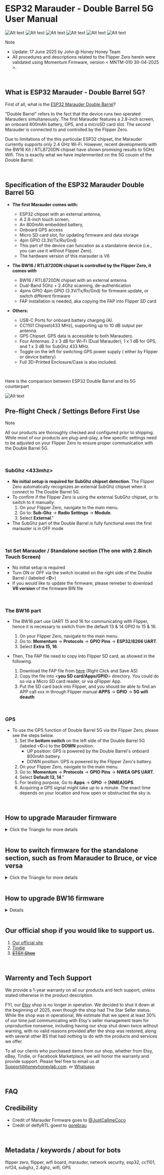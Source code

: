 # ESP32 Marauder - Double Barrel 5G User Manual

![Alt text](Assets/images/front.with.Flipper.jpg)
![Alt text](Assets/images/Back.with.description.jpg)
![Alt text](Assets/images/standalone.Bruce.with.description.jpg)
![Alt text](Assets/images/top.jpg)
![Alt text](Assets/images/right.jpg)
![Alt text](Assets/images/left.jpg)

> [!NOTE]
> - Update: 17 June 2025 by John @ Honey Honey Team
> - All procedures and descriptions related to the Flipper Zero herein were validated using Momentum Firmware, version < MNTM-010 30-04-2025 >.




<br/>


## What is ESP32 Marauder - Double Barrel 5G? 
First of all, what is the [ESP32 Marauder Double Barrel](https://github.com/HoneyHoneyTeam/ESP32-Marauder-Double-Barrel)? 

"Double Barrel" refers to the fact that the device runs two sperated Marauders simultaneously. The first Marauder features a 2.8-inch screen, an onboard 800mAh battery, GPS, and a microSD card slot. The second Marauder is connected to and controlled by the Flipper Zero.

Due to limitations of the this particular ESP32 chipset, the Marauder currently supports only 2.4 GHz Wi-Fi. However, recent developments with the BW16 Kit / RTL8720DN chipset have shown promising results to 5GHz Wifi. This is exactly what we have implenmented on the 5G cousin of the Double Barrel. 

<br/>

## Specification of the ESP32 Marauder Double Barrel 5G


- **The first Marauder comes with:**
	- ESP32 chipset with an external antenna,
	- A 2.8-inch touch screen,
	- An 800mAh embedded battery, 
	- Onboard GPS access
	- Micro SD card slot, for updating firmware and data storage
	- 4pin GPIO (3.3V/Tx/Rx/Gnd)
  	- This part of the device can funcation as a standalone device (i.e., you can use it without Flipper Zero).
   	- The hardware version of this marauder is V6

- **The BW16 / RTL8720DN chipset is controlled by the Flipper Zero, it comes with**
  	- BW16 / RTL8720DN chipset with an external antenna
  	- Dual-Band 5Ghz + 2.4Ghz scanning, de-authentication
  	- 4pins GPIO 4pin GPIO (3.3V/Tx/Rx/Gnd) for firmware update, or switch different firmware
  	- FAP <Flipper App Package> installation is needed, aka copying the FAP into Flipper SD card

- **Others:**
	- USB-C Ports for onboard battery charging (A).
 	- CC1101 Chipset(433 MHz), supporting up to 10 dB output per antenna.
  	- GPS Chipset. GPS data is accessible to both Marauders.
  	- Four Antennas: 2 x 3 dB for Wi-Fi (Dual Marauder), 1 x 1 dB for GPS, and 1 x 3 dB for SubGhz 433 MHz.
  	- Toggle on the left for switching GPS power supply ( either by Flipper or device battery)
  	- Full 3D-Printed Enclosure/Case is also included.


<br/>

Here is the comparison between ESP32 Double Barrel and its 5G counterpart

![Alt text](Assets/images/In.Comparison.png)

## Pre-flight Check / Settings Before First Use 

> [!NOTE]
> All our products are thoroughly checked and configured prior to shipping. While most of our products are plug-and-play, a few specific settings need to be adjusted on your Flipper Zero to ensure proper communication with the Double Barrel 5G.

<br/>

### SubGhz <433mhz>
- **No initial setup is required for SubGhz chipset detection**. The Flipper Zero automatically recognizes an external SubGhz chipset when it connect to The Double Barrel 5G. 
- To confirm if the Flipper Zero is using the external SubGhz chipset, or to switch to it manually:
	1. On your Flipper Zero, navigate to the main menu.
	2. Go to: **Sub-Ghz** -> **Radio Settings** -> **Module**.
	3. Select **External**."
- The SubGhz part of the Double Barrel is fully functional even the first marauder is in OFF mode


<br/>

### 1st Set Marauder / Standalone section (The one with 2.8inch Touch Screen)

- No initial setup is required
- Turn ON or OFF via the switch located on the right side of the Double Barrel / (labeled <**D**>)
- If you would like to update the firmware, please remeber to download **V6 version** of the firmware BIN file

<br/>

### The BW16 part

- The BW16 part use UART 15 and 16 for communicating with Flipper, hence it is necessary to switch from the default 13 & 14 GPIO to 15 & 16.
	1. On your Flipper Zero, navigate to the main menu.
	2. Go to: **Momentum** -> **Protocols** -> **GPIO Pins** -> **ESP32/8266 UART**.
	3. Select **Extra 15, 16**.

- Then, The FAP file need to copy into Flipper SD card, as showed in the following. 
	1. Download the FAP file from [here](Assets/5G.fap) (Right Click and Save AS)
 	2. Copy the file into <**you SD card/Apps/GPIO**> directory. You could do so via a Micro SD card reader, or via qFlipper App. 
  	3. Put the SD card back into Flipper, and you should be able to find an APP call xxx in through Flipper manual **APPS** -> **GPIO** -> **5G wifi deauth**
  	   
<br/>

### GPS

- To use the GPS function of Double Barrel 5G via the Flipper Zero, please see the steps below.
  	1. Set the **bottom switch** on the left side of the Double Barrel 5G (labeled <**C**>) to the **DOWN** position.
		- UP position: GPS is powered by the Double Barrel's onboard 800mAh battery.
  		- DOWN position: GPS is powered by the Flipper Zero's battery.
  	2. On your Flipper Zero, navigate to the main menu.
	3. Go to: **Momentum** -> **Protocols** -> **GPIO Pins** -> **NWEA GPS UART**.
	4. Select **Default 13, 14**."
	5. For testing purpose, Go to **Apps** -> **GPIO** -> **[NMEA]GPS**.
	6. Acquiring a GPS signal might take up to a minute. The exact time depends on your location and how open or obstructed the sky is.


<br/>

## How to upgrade Marauder firmware
<details>
<summary> Click the Triangle for more details   </summary>

### 1st Set Marauder (The one with 2.8inch Touch Screen)

1. Take the Micro SD card from the Double Barrel and connect to an PC / Laptop / Mac / whatever

2. Download the **V6** firmware file, which is usual inclued < **_new_hardware.bin/_v6.bin** > in the name, from [Marauder website](https://github.com/justcallmekoko/ESP32Marauder/releases).
   
3. **PLEASE PLEASE PLEASE double check which version of Marauder you have downladed and used. 
   
4. When you have checked the bin file, copy the file to the Micro SD card and rename it as< **update.bin** >. Then, insert the Micro SD card back into the Marauder Unit.

5. Please double-check that you have downloaded the correct file and verify its size to ensure it wasn't corrupted during the download process. Using the wrong or a corrupted firmware file may brick the device. If that happen, pleases check [this tutorial of how to revive / recovery the device](https://github.com/HoneyHoneyTeam/ESP-Programmer-for-Slim-Jim-Double-Barrel-Double-Barrel-5G). 
   
6. Turn on the Marauder Unit, Navigating menu as following: < **Device** > => < **Update firmware** > => < **SD Update** > => < **Yes** >. In rare cases, Marauder may repeatedly show that the firmware file is corrupted and exit the update process shortly, no matter how many times you try. We suggest using a new microSD card in such cases.
   
7. In a minute, The unit should restart itself and you are golden.

</details>
</br>

## How to switch firmware for the standalone section, such as from Marauder to Bruce, or vice versa
<details>
<summary> Click the Triangle for more details   </summary>

> [!NOTE]
> - Based on our testing (18.June.2025), Bruce firmware can be load into the standalone section of Double Barrel / Double Barrel 5G. but it is still a bit buggy, and not 100% of Bruce funcationality is fully supported


1. [an ESP32 programmer](https://github.com/HoneyHoneyTeam/ESP-Programmer-for-Slim-Jim-Double-Barrel-Double-Barrel-5G) is included in the package. Connecting the programmer to the GPIO port located in the lower-right corner of the device, as shown in the following picture.

![Alt text](https://github.com/HoneyHoneyTeam/ESP-Programmer-for-Slim-Jim-Double-Barrel-Double-Barrel-5G/blob/main/Assets/images/GPIO.Double.jpg)

2. Using Google Chrome, go to [Bruce.Computer website](https://bruce.computer/flasher). At the bottom of the page, select '**Latest Release**' -> '**Custom Boards**' -> '**Marauder V4 or V6**' -> '**Install**'
   
3. After that, while holding down the boot button (Marked as 2) on the back of the device using a pin or the metal stylus included with the Double Barrel, connect the ESP32 programmer to your PC's USB port. This will put the device into bootloader/download mode, as shown in the following picture.

![Alt text](https://github.com/HoneyHoneyTeam/ESP-Programmer-for-Slim-Jim-Double-Barrel-Double-Barrel-5G/raw/main/Assets/images/bootDouble.jpg)
   
4. If everything is set up correctly, you should be able to select the COM port from the prompt window on the Bruce website. The website will handle the rest of the process automatically.
   
5. After about a minute, the website should indicate that the process is complete. You can then disconnect the device—now it's time to explore!

6. What happen if you like to reverse back to Marauder Firmware? Check [this tutorial](https://github.com/HoneyHoneyTeam/ESP-Programmer-for-Slim-Jim-Double-Barrel-Double-Barrel-5G)


</details>
</br>

## How to upgrade BW16 firmware 
<details>

When we shipd out the Double Barrel 5G, the BW16 has been pre-loaded one of the 5G firmware. This firmware is compatiable with the FAP call [ 5G wifi deauth ](https://github.com/HoneyHoneyTeam/ESP32-Marauder-Double-Barrel-5G/blob/main/Assets/5G.fap) 

If you would like to explore more on the 5G side of the business, you could load BW16 with [delfyrtl firmware and its compatiable flipper APP](https://github.com/gorebrau/delfyRTL) 

**The Delfyrtl GitHub page has a clear description of how to load the firmware, but we will be updating our own version of the loading procedure soon. Please check back in a few days for the latest instructions.  - 19.06.2025 by Anson**

</details>

<br/>

## Our official shop if you would like to support us.  
1. [Our official site](https://honeyhoneylab.com/)
2. [Tindie](https://www.tindie.com/stores/honeyhoneytrading/)
3. ~~[ETSY Shop](https://www.etsy.com/au/shop/HoneyHoneyTrading)~~

<br/>

## Warrenty and Tech Support

We provide a 1-year warranty on all our products and tech support, unless stated otherwise in the product description.

FYI, our [Etsy](https://www.etsy.com/au/shop/HoneyHoneyTrading) shop is no longer in operation. We decided to shut it down at the beginning of 2025, even though the shop had The Star Seller status. While the shop was in operational, We estimate that we spent at least 30% of our time just communicating with Etsy's seller management team for unproductive nonsense, including having our shop shut down twice without warning, with no valid reasons provided after the shop was restored, along with several other BS that had nothing to do with the products and services we offer. 

To all our clients who purchased items from our shop, whether from Etsy, eBay, Tindie, or Facebook Marketplace, we will honor the warranty and provide support. Please feel free to email us at Support@honeyhoneylab.com. or [Whatsapp](https://wa.me/61452559581) 

<br/>

## FAQ 

## Credibility
- Credit of Marauder Firmware goes to <ins>@JustCallmeCoco</ins>
- Credit of delfyRTL goest to [gorebrau](https://github.com/gorebrau/delfyRTL)

<br/>

## Metadata / keywords / about for bots ##
flipper zero, flipper, wifi board, marauder, network security, esp32, cc1101, nrf24, subghz, 2.4ghz, wifi, GPS
